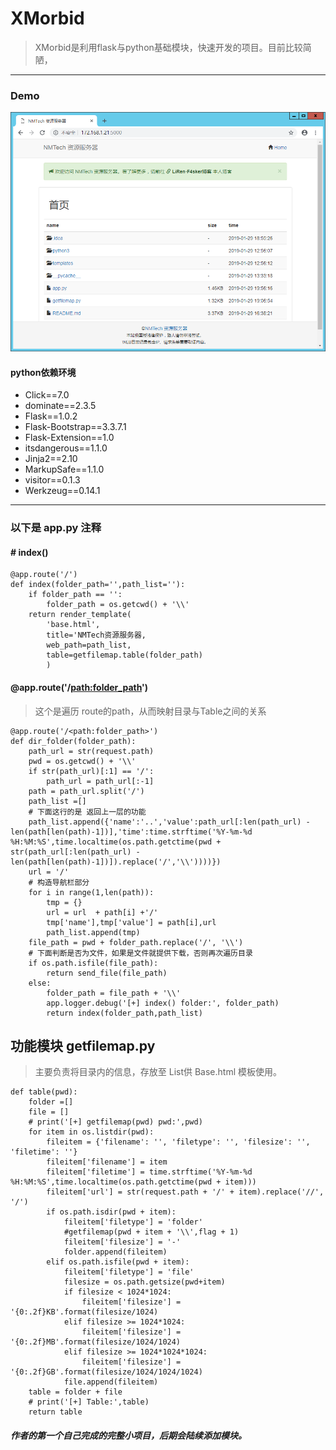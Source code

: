 # XMorbid
> XMorbid是利用flask与python基础模块，快速开发的项目。目前比较简陋，
---
### Demo
![image](images/1.png)
#### python依赖环境
- Click==7.0
- dominate==2.3.5
- Flask==1.0.2
- Flask-Bootstrap==3.3.7.1
- Flask-Extension==1.0
- itsdangerous==1.1.0
- Jinja2==2.10
- MarkupSafe==1.1.0
- visitor==0.1.3
- Werkzeug==0.14.1

---


### 以下是 app.py 注释

#### # index()
```
@app.route('/')
def index(folder_path='',path_list=''):
    if folder_path == '':
        folder_path = os.getcwd() + '\\'
    return render_template(
        'base.html',
        title='NMTech资源服务器,
        web_path=path_list,
        table=getfilemap.table(folder_path)
        )
```
#### @app.route('/<path:folder_path>')
> 这个是遍历 route的path，从而映射目录与Table之间的关系

```
@app.route('/<path:folder_path>')
def dir_folder(folder_path):
    path_url = str(request.path)
    pwd = os.getcwd() + '\\'
    if str(path_url)[:1] == '/':
        path_url = path_url[:-1]
    path = path_url.split('/')
    path_list =[]
    # 下面这行的是 返回上一层的功能
    path_list.append({'name':'..','value':path_url[:len(path_url) - len(path[len(path)-1])],'time':time.strftime('%Y-%m-%d %H:%M:%S',time.localtime(os.path.getctime(pwd + str(path_url[:len(path_url) - len(path[len(path)-1])]).replace('/','\\'))))})
    url = '/'
    # 构造导航栏部分
    for i in range(1,len(path)):
        tmp = {}
        url = url  + path[i] +'/'
        tmp['name'],tmp['value'] = path[i],url
        path_list.append(tmp)
    file_path = pwd + folder_path.replace('/', '\\')
    # 下面判断是否为文件，如果是文件就提供下载，否则再次遍历目录
    if os.path.isfile(file_path):
        return send_file(file_path)
    else:
        folder_path = file_path + '\\'
        app.logger.debug('[+] index() folder:', folder_path)
        return index(folder_path,path_list)
```
## 功能模块 getfilemap.py 
> 主要负责将目录内的信息，存放至 List供 Base.html 模板使用。


```
def table(pwd):
    folder =[]
    file = []
    # print('[+] getfilemap(pwd) pwd:',pwd)
    for item in os.listdir(pwd):
        fileitem = {'filename': '', 'filetype': '', 'filesize': '', 'filetime': ''}
        fileitem['filename'] = item
        fileitem['filetime'] = time.strftime('%Y-%m-%d %H:%M:%S',time.localtime(os.path.getctime(pwd + item)))
        fileitem['url'] = str(request.path + '/' + item).replace('//', '/')
        if os.path.isdir(pwd + item):
            fileitem['filetype'] = 'folder'
            #getfilemap(pwd + item + '\\',flag + 1)
            fileitem['filesize'] = '-'
            folder.append(fileitem)
        elif os.path.isfile(pwd + item):
            fileitem['filetype'] = 'file'
            filesize = os.path.getsize(pwd+item)
            if filesize < 1024*1024:
                fileitem['filesize'] = '{0:.2f}KB'.format(filesize/1024)
            elif filesize >= 1024*1024:
                fileitem['filesize'] = '{0:.2f}MB'.format(filesize/1024/1024)
            elif filesize >= 1024*1024*1024:
                fileitem['filesize'] = '{0:.2f}GB'.format(filesize/1024/1024/1024)
            file.append(fileitem)
    table = folder + file
    # print('[+] Table:',table)
    return table
```
##### 作者的第一个自己完成的完整小项目，后期会陆续添加模块。

